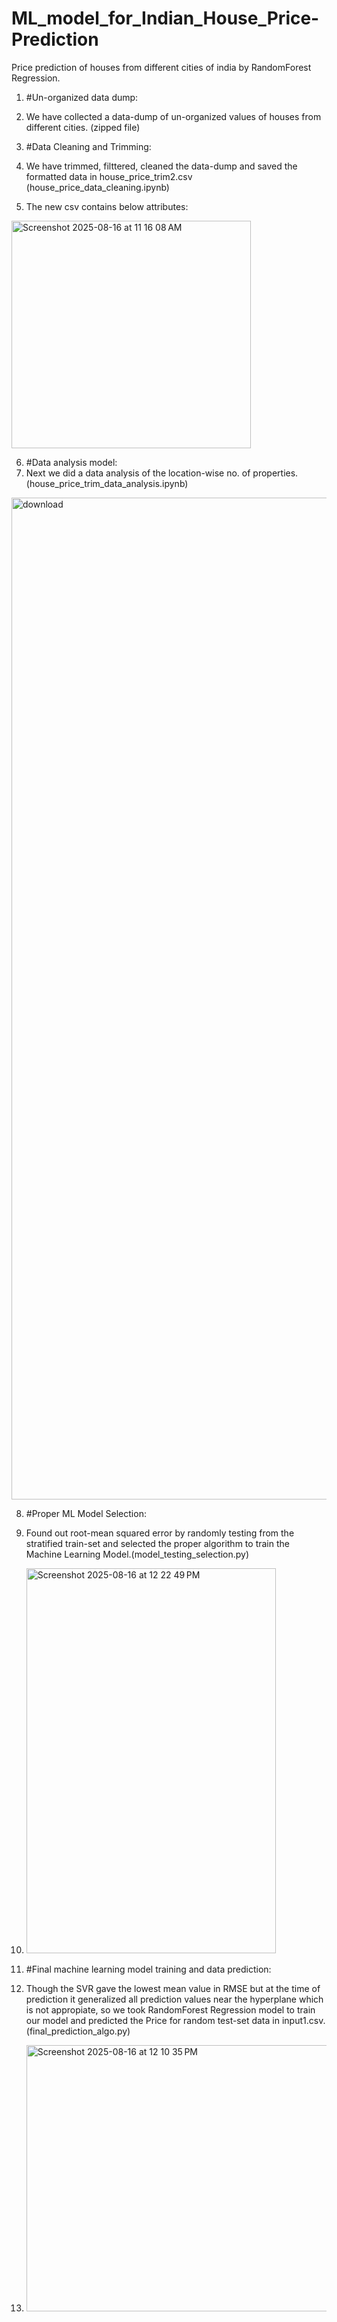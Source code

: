 # ML_model_for_Indian_House_Price-Prediction
Price prediction of houses from different cities of india by RandomForest Regression.

1. #Un-organized data dump:
2. We have collected a data-dump of un-organized values of houses from different cities. (zipped file)

3. #Data Cleaning and Trimming:
4. We have trimmed, filttered, cleaned the data-dump and saved the formatted data in house_price_trim2.csv (house_price_data_cleaning.ipynb)
5. The new csv contains below attributes:
<img width="383" height="364" alt="Screenshot 2025-08-16 at 11 16 08 AM" src="https://github.com/user-attachments/assets/48b42840-8461-437f-90f9-8d2e9c834810" />

6. #Data analysis model:
7. Next we did a data analysis of the location-wise no. of properties.(house_price_trim_data_analysis.ipynb)
<img width="1241" height="1603" alt="download" src="https://github.com/user-attachments/assets/6fdb04e5-4697-489e-985b-810de1696f17" />

8. #Proper ML Model Selection:
9. Found out root-mean squared error by randomly testing from the stratified train-set and selected the proper algorithm to train the Machine Learning Model.(model_testing_selection.py)
10. <img width="399" height="616" alt="Screenshot 2025-08-16 at 12 22 49 PM" src="https://github.com/user-attachments/assets/0224395b-706a-4f06-ad1d-636b814940b6" />

11. #Final machine learning model training and data prediction:
12. Though the SVR gave the lowest mean value in RMSE but at the time of prediction it generalized all prediction values near the hyperplane which is not appropiate, so we took RandomForest Regression model to train our model and predicted the Price for random test-set data in input1.csv. (final_prediction_algo.py)
13. <img width="1188" height="426" alt="Screenshot 2025-08-16 at 12 10 35 PM" src="https://github.com/user-attachments/assets/e7355177-1271-4afd-83e5-18895b331b7e" />
